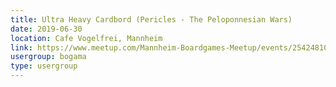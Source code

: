 ```yaml
---
title: Ultra Heavy Cardbord (Pericles - The Peloponnesian Wars)
date: 2019-06-30
location: Cafe Vogelfrei, Mannheim
link: https://www.meetup.com/Mannheim-Boardgames-Meetup/events/254248101/
usergroup: bogama
type: usergroup
---
```

